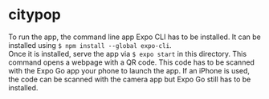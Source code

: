 # citypop

To run the app, the command line app Expo CLI has to be installed. It can be installed using `$ npm install --global expo-cli`.<br>
Once it is installed, serve the app via `$ expo start` in this directory. This command opens a webpage with a QR code. This code has to be scanned with the Expo Go app your phone to launch the app. If an iPhone is used, the code can be scanned with the camera app but Expo Go still has to be installed.
